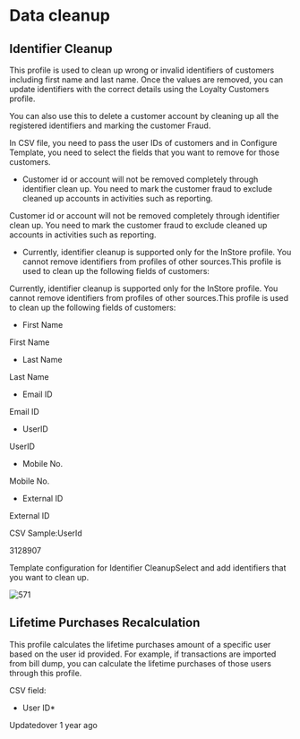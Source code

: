 # Data cleanup

## Identifier Cleanup

This profile is used to clean up wrong or invalid identifiers of customers including first name and last name. Once the values are removed, you can update identifiers with the correct details using the Loyalty Customers profile.

You can also use this to delete a customer account by cleaning up all the registered identifiers and marking the customer Fraud.

In CSV file, you need to pass the user IDs of customers and in Configure Template, you need to select the fields that you want to remove for those customers.

- Customer id or account will not be removed completely through identifier clean up. You need to mark the customer fraud to exclude cleaned up accounts in activities such as reporting.

Customer id or account will not be removed completely through identifier clean up. You need to mark the customer fraud to exclude cleaned up accounts in activities such as reporting.

- Currently, identifier cleanup is supported only for the InStore profile. You cannot remove identifiers from profiles of other sources.This profile is used to clean up the following fields of customers:

Currently, identifier cleanup is supported only for the InStore profile. You cannot remove identifiers from profiles of other sources.This profile is used to clean up the following fields of customers:

- First Name

First Name

- Last Name

Last Name

- Email ID

Email ID

- UserID

UserID

- Mobile No.

Mobile No.

- External ID

External ID

CSV Sample:UserId

3128907

Template configuration for Identifier CleanupSelect and add identifiers that you want to clean up.

![571](https://files.readme.io/5c2e4af-opDHXcr81yCTKWKv5Vm-q_SUU0DFdvHghg.png)

## Lifetime Purchases Recalculation

This profile calculates the lifetime purchases amount of a specific user based on the user id provided. For example, if transactions are imported from bill dump, you can calculate the lifetime purchases of those users through this profile.

CSV field:

- User ID*

Updatedover 1 year ago